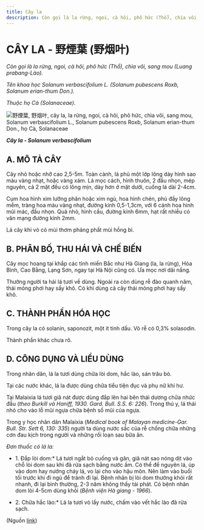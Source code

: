 ```yaml
---
title: Cây la
description: Còn gọi là la rừng, ngoi, cà hôi, phô hức (Thổ), chìa vôi, sang mou (Luang  prabang-Lào). Tên khoa học Solanum verbascifolium L. (Solanum pubescens Roxb, Solanum erian-thum Don.). Thuộc họ Cà (Solanaceae).
---
```

# CÂY LA - 野煙葉 (野烟叶)

*Còn gọi là la rừng, ngoi, cà hôi, phô hức (Thổ), chìa vôi, sang mou (Luang prabang-Lào).*

*Tên khoa học Solanum verbascifolium L. (Solanum pubescens Roxb, Solanum erian-thum Don.).*

*Thuộc họ Cà (Solanaceae).*

![野煙葉, 野烟叶, cây la, la rừng, ngoi, cà hôi, phô hức, chìa vôi, sang mou, Solanum verbascifolium L., Solanum pubescens Roxb, Solanum erian-thum Don., họ Cà, Solanaceae](/imgs/do-tat-loi/ctvvtvn/cay-la.jpg)

***Cây la - Solanum verbascifolium***

## A. MÔ TẢ CÂY

Cây nhỏ hoặc nhỡ cao 2,5-5m. Toàn cành, lá phủ một lớp lông dày hình sao màu vàng nhạt, hoặc vàng xám. Lá mọc cách, hình thuôn, 2 đầu nhọn, mép nguyên, cả 2 mặt đều có lông mịn, dày hơn ở mặt dưới, cuống lá dài 2-4cm.

Cụm hoa hình xim lưỡng phân hoặc xim ngù, hoa hình chén, phủ đầy lông mềm, tràng hoa màu vàng nhạt, đường kính 0,5-1,3cm, với 6 cánh hoa hình mũi mác, đầu nhọn. Quả nhỏ, hình cầu, đường kính 6mm, hạt rất nhiều có vân mạng đường kính 2mm.

Lá cây khi vò có mùi thơm phảng phất mùi hồng bì.

## B. PHÂN BỐ, THU HÁI VÀ CHẾ BIẾN

Cây mọc hoang tại khắp các tỉnh miền Bắc như Hà Giang (la, la rừng), Hòa Bình, Cao Bằng, Lạng Sơn, ngay tại Hà Nội cũng có. Ưa mọc nơi dãi nắng.

Thường người ta hái lá tươi về dùng. Ngoài ra còn dùng rễ đào quanh năm, thái mỏng phơi hay sấy khô. Có khi dùng cả cây thái mỏng phơi hay sấy khô.

## C. THÀNH PHẦN HÓA HỌC

Trong cây la có solanin, saponozit, một ít tinh dầu. Vỏ rễ có 0,3% solasodin.

Thành phần khác chưa rõ.

## D. CÔNG DỤNG VÀ LIỀU DÙNG

Trong nhân dân, lá la tươi dùng chữa lòi dom, hắc lào, sán trâu bò.

Tại các nước khác, lá la được dùng chữa tiểu tiện đục và phụ nữ khí hư.

Tại Malaixia lá tươi giã nát được dùng đắp lên hai bên thái dương chữa nhức đầu (*theo Burkill và Haniff, 1930. Gard. Bull. S.S. 6: 226*). Trong thú y, lá thái nhỏ cho vào lỗ mũi ngựa chữa bệnh sổ mũi của ngựa.

Trong y học nhân dân Malaixia (*Medical book of Malayan medicine-Gar. Bull. Str. Sett 6, 130: 335*) người ta dùng nước sắc của rễ chống chữa những cơn đau kịch trong người và những rối loạn sau bữa ăn.

*Đơn thuốc có lá la:*

* 1\. Đắp lòi dom:* Lá tươi ngắt bỏ cuống và gân, giã nát sao nóng dịt vào chỗ lòi dom sau khi đã rửa sạch bằng nước ấm. Có thể để nguyên lá, úp vào dom hay nướng cháy lá, vo lại cho vào hậu môn. Nên làm vào buổi tối trước khi đi ngủ để tránh đi lại. Bệnh nhân bị lòi dom thường khỏi rất nhanh, đi lại bình thường, 2-3 năm không thấy tái phát. Có bệnh nhân dom lòi 4-5cm dùng khỏi (*Bệnh viện Hà giang - 1966*).

* 2\. Chữa hắc lào:* Lá la tươi vò lấy nước, chấm vào vết hắc lào đã rửa sạch.

(Nguồn <a href="http://www.thuocvuonnha.com/nhung-cay-thuoc-va-vi-thuoc-viet-nam/ket-qua-tra-cuu/cay-la" target="_blank">link</a>)
